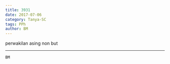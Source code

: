 ```yaml
---
title: 3931
date: 2017-07-06
category: Tanya-SC
tags: PPh
author: BM
---
```


perwakilan asing non but

---



`BM`
